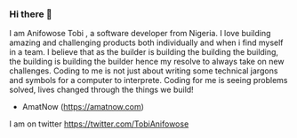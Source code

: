### Hi there 👋

<!--
**prof-anis/prof-anis** is a ✨ _special_ ✨ repository because its `README.md` (this file) appears on your GitHub profile.

Here are some ideas to get you started:

- 🔭 I’m currently working on ...
- 🌱 I’m currently learning ...
- 👯 I’m looking to collaborate on ...
- 🤔 I’m looking for help with ...
- 💬 Ask me about ...
- 📫 How to reach me: ...
- 😄 Pronouns: ...
- ⚡ Fun fact: ...
-->
I am Anifowose Tobi , a software developer from Nigeria. I love building amazing and challenging products both individually and when i find myself in a team. I believe that as the builder is building the building the building, the building is building the builder hence my resolve to always take on new challenges. Coding to me is not just about writing some technical jargons and symbols for a computer to interprete. Coding for me is seeing problems solved, lives changed through the things we build!

- AmatNow (https://amatnow.com)


I am on twitter https://twitter.com/TobiAnifowose


